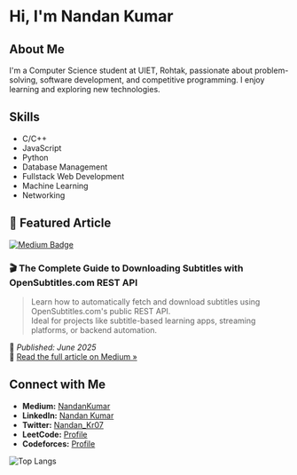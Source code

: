 # Hi, I'm Nandan Kumar

## About Me
I'm a Computer Science student at UIET, Rohtak, passionate about problem-solving, software development, and competitive programming. I enjoy learning and exploring new technologies.

## Skills
- C/C++
- JavaScript
- Python
- Database Management
- Fullstack Web Development
- Machine Learning
- Networking

## 📰 Featured Article

<a href="https://medium.com/@nandankumarmle/the-complete-guide-to-downloading-subtitles-with-opensubtitles-com-rest-api-88941ff37faf" target="_blank">
  <img src="https://img.shields.io/badge/Medium-Read%20Now-black?logo=medium&style=for-the-badge" alt="Medium Badge" />
</a>

### 🎬 The Complete Guide to Downloading Subtitles with OpenSubtitles.com REST API

> Learn how to automatically fetch and download subtitles using OpenSubtitles.com's public REST API.  
> Ideal for projects like subtitle-based learning apps, streaming platforms, or backend automation.

📅 *Published: June 2025*  
🔗 [Read the full article on Medium »](https://medium.com/@nandankumarmle/the-complete-guide-to-downloading-subtitles-with-opensubtitles-com-rest-api-88941ff37faf)



## Connect with Me
- **Medium:** [NandanKumar](https://medium.com/@nandankumarmle)
- **LinkedIn:** [Nandan Kumar](https://www.linkedin.com/in/nandan-kumar-787944229/)
- **Twitter:** [Nandan_Kr07](https://x.com/Nandan_Kr07)
- **LeetCode:** [Profile](https://leetcode.com/u/nandan_kumar07/)
- **Codeforces:** [Profile](https://codeforces.com/profile/NandanKumar)

![Top Langs](https://github-readme-stats.vercel.app/api/top-langs/?username=nandankumar07&layout=compact)
